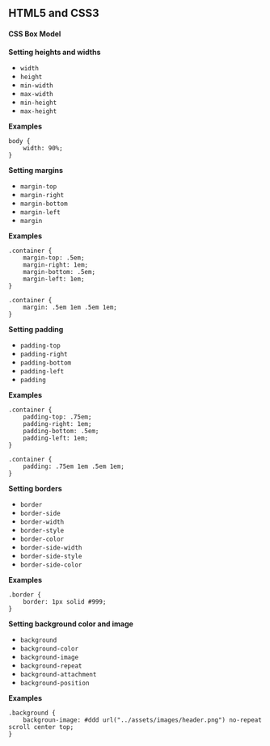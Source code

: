 ## HTML5 and CSS3

#### CSS Box Model

**Setting heights and widths**

- `width`
- `height`
- `min-width`
- `max-width`
- `min-height`
- `max-height`

**Examples**

	body {
		width: 90%;
	}

**Setting margins**

- `margin-top`
- `margin-right`
- `margin-bottom`
- `margin-left`
- `margin`

**Examples**

	.container {
		margin-top: .5em;
		margin-right: 1em;
		margin-bottom: .5em;
		margin-left: 1em;
	}
	
	.container {
		margin: .5em 1em .5em 1em;
	}

**Setting padding**

- `padding-top`
- `padding-right`
- `padding-bottom`
- `padding-left`
- `padding`

**Examples**

	.container {
		padding-top: .75em;
		padding-right: 1em;
		padding-bottom: .5em;
		padding-left: 1em;
	}
	
	.container {
		padding: .75em 1em .5em 1em;
	}

**Setting borders**

- `border`
- `border-side`
- `border-width`
- `border-style`
- `border-color`
- `border-side-width`
- `border-side-style`
- `border-side-color`

**Examples**

	.border {
		border: 1px solid #999;
	}

**Setting background color and image**

- `background`
- `background-color`
- `background-image`
- `background-repeat`
- `background-attachment`
- `background-position`

**Examples**

	.background {
		backgroun-image: #ddd url("../assets/images/header.png") no-repeat scroll center top;
	}
